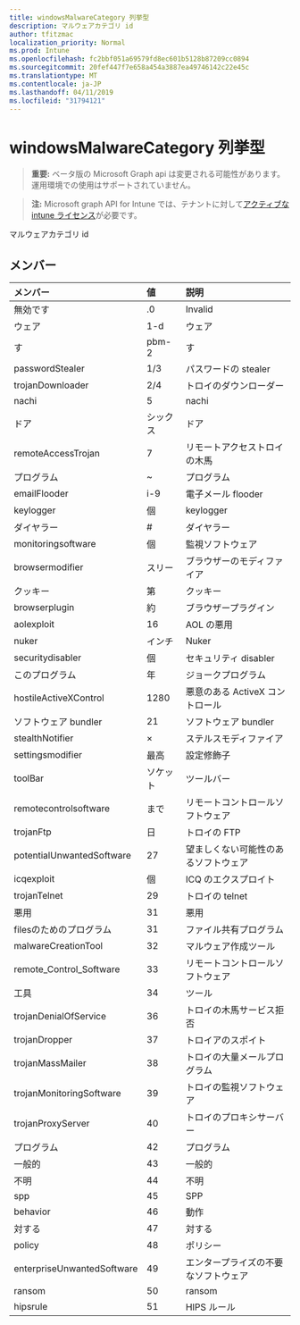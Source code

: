 ```yaml
---
title: windowsMalwareCategory 列挙型
description: マルウェアカテゴリ id
author: tfitzmac
localization_priority: Normal
ms.prod: Intune
ms.openlocfilehash: fc2bbf051a69579fd8ec601b5128b87209cc0894
ms.sourcegitcommit: 20fef447f7e658a454a3887ea49746142c22e45c
ms.translationtype: MT
ms.contentlocale: ja-JP
ms.lasthandoff: 04/11/2019
ms.locfileid: "31794121"
---
```

# <a name="windowsmalwarecategory-enum-type"></a>windowsMalwareCategory 列挙型

> **重要:** ベータ版の Microsoft Graph api は変更される可能性があります。運用環境での使用はサポートされていません。

> **注:** Microsoft graph API for Intune では、テナントに対して[アクティブな intune ライセンス](https://go.microsoft.com/fwlink/?linkid=839381)が必要です。

マルウェアカテゴリ id

## <a name="members"></a>メンバー
|メンバー|値|説明|
|:---|:---|:---|
|無効です|.0|Invalid|
|ウェア|1-d|ウェア|
|す|pbm-2|す|
|passwordStealer|1/3|パスワードの stealer|
|trojanDownloader|2/4|トロイのダウンローダー|
|nachi|5|nachi|
|ドア|シックス|ドア|
|remoteAccessTrojan|7|リモートアクセストロイの木馬|
|プログラム|~|プログラム|
|emailFlooder|i-9|電子メール flooder|
|keylogger|個|keylogger|
|ダイヤラー|#|ダイヤラー|
|monitoringsoftware|個|監視ソフトウェア|
|browsermodifier|スリー|ブラウザーのモディファイア|
|クッキー|第|クッキー|
|browserplugin|約|ブラウザープラグイン|
|aolexploit|16|AOL の悪用|
|nuker|インチ|Nuker|
|securitydisabler|個|セキュリティ disabler|
|このプログラム|年|ジョークプログラム|
|hostileActiveXControl|1280|悪意のある ActiveX コントロール|
|ソフトウェア bundler|21|ソフトウェア bundler|
|stealthNotifier|×|ステルスモディファイア|
|settingsmodifier|最高|設定修飾子|
|toolBar|ソケット|ツールバー|
|remotecontrolsoftware|まで|リモートコントロールソフトウェア|
|trojanFtp|日|トロイの FTP|
|potentialUnwantedSoftware|27|望ましくない可能性のあるソフトウェア|
|icqexploit|個|ICQ のエクスプロイト|
|trojanTelnet|29|トロイの telnet|
|悪用|31|悪用|
|filesのためのプログラム|31|ファイル共有プログラム|
|malwareCreationTool|32|マルウェア作成ツール|
|remote_Control_Software|33|リモートコントロールソフトウェア|
|工具|34|ツール|
|trojanDenialOfService|36|トロイの木馬サービス拒否|
|trojanDropper|37|トロイアのスポイト|
|trojanMassMailer|38|トロイの大量メールプログラム|
|trojanMonitoringSoftware|39|トロイの監視ソフトウェア|
|trojanProxyServer|40|トロイのプロキシサーバー|
|プログラム|42|プログラム|
|一般的|43|一般的|
|不明|44|不明|
|spp|45|SPP|
|behavior|46|動作|
|対する|47|対する|
|policy|48|ポリシー|
|enterpriseUnwantedSoftware|49|エンタープライズの不要なソフトウェア|
|ransom|50|ransom|
|hipsrule|51|HIPS ルール|





